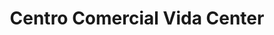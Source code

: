 ---
title: "Centro Comercial Vida Center"
url: /lecheria/centro-comercial-vida-center/
shop: centro comercial
---